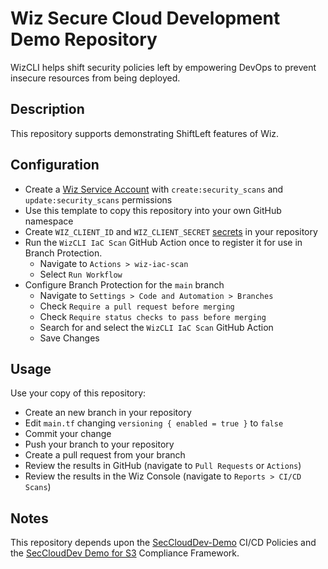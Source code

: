 # Wiz Secure Cloud Development Demo Repository

WizCLI helps shift security policies left by empowering DevOps to prevent insecure resources from being deployed.

## Description

This repository supports demonstrating ShiftLeft features of Wiz.

## Configuration

* Create a [Wiz Service Account](https://docs.wiz.io/wiz-docs/docs/service-accounts-settings) with `create:security_scans` and `update:security_scans` permissions
* Use this template to copy this repository into your own GitHub namespace
* Create `WIZ_CLIENT_ID` and `WIZ_CLIENT_SECRET` [secrets](https://docs.github.com/en/actions/security-guides/using-secrets-in-github-actions) in your repository
* Run the `WizCLI IaC Scan` GitHub Action once to register it for use in Branch Protection.
    * Navigate to `Actions > wiz-iac-scan`
    * Select `Run Workflow`
* Configure Branch Protection for the `main` branch
    * Navigate to `Settings > Code and Automation > Branches`
    * Check `Require a pull request before merging`
    * Check `Require status checks to pass before merging`
    * Search for and select the `WizCLI IaC Scan` GitHub Action
    * Save Changes

## Usage

Use your copy of this repository:

* Create an new branch in your repository
* Edit `main.tf` changing `versioning { enabled = true }` to `false`
* Commit your change
* Push your branch to your repository
* Create a pull request from your branch
* Review the results in GitHub (navigate to `Pull Requests` or `Actions`)
* Review the results in the Wiz Console (navigate to `Reports > CI/CD Scans`)

## Notes

This repository depends upon the [SecCloudDev-Demo](https://app.wiz.io/policies/cicd-policies#~(filters~(search~(contains~'SecCloudDev-Demo)))) CI/CD Policies
and the [SecCloudDev Demo for S3](https://app.wiz.io/settings/security-frameworks#~(filters~(search~(contains~'SecCloudDev*20Demo)))) Compliance Framework.

